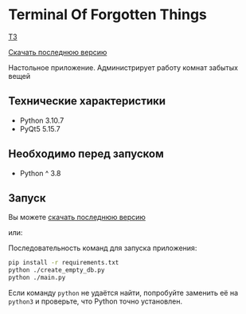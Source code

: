 # Terminal Of Forgotten Things

[ТЗ](https://ivy-tourmaline-c43.notion.site/6aae10f283f24ae58c65dff1cb695db5)

[Скачать последнюю версию](https://github.com/coder8080/t-o-f-t/releases/tag/v0.0.1)

Настольное приложение. Администрирует работу комнат забытых вещей

## Технические характеристики

- Python 3.10.7
- PyQt5 5.15.7

## Необходимо перед запуском
- Python ^ 3.8

## Запуск

Вы можете [скачать последнюю версию](https://github.com/coder8080/t-o-f-t/releases/tag/v0.0.1)

или:

Последовательность команд для запуска приложения:
```bash
pip install -r requirements.txt
python ./create_empty_db.py
python ./main.py
```

Если команду `python` не удаётся найти, попробуйте заменить её на `python3`
и проверьте, что Python точно установлен.